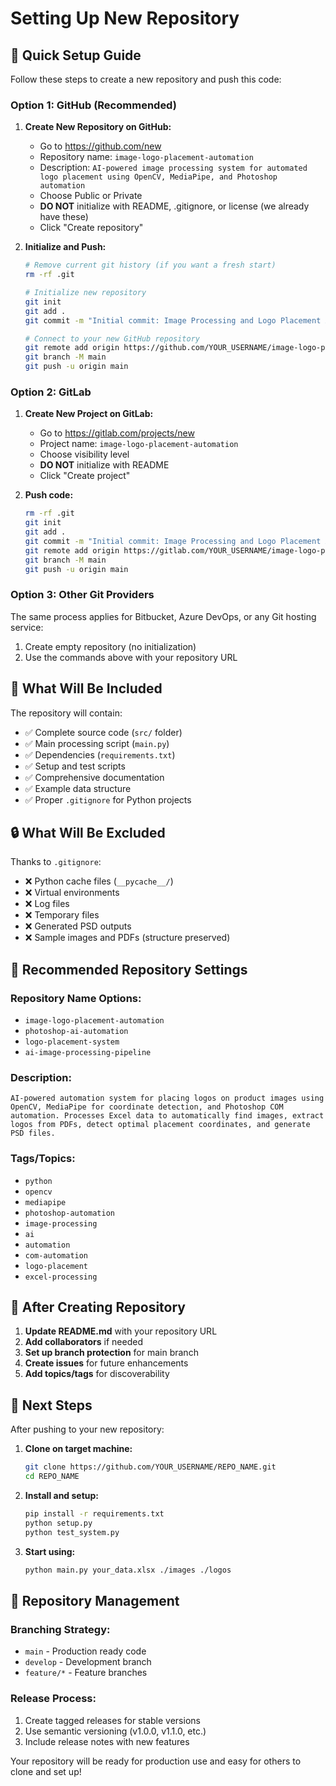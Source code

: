 # Setting Up New Repository

## 🚀 Quick Setup Guide

Follow these steps to create a new repository and push this code:

### Option 1: GitHub (Recommended)

1. **Create New Repository on GitHub:**
   - Go to https://github.com/new
   - Repository name: `image-logo-placement-automation`
   - Description: `AI-powered image processing system for automated logo placement using OpenCV, MediaPipe, and Photoshop automation`
   - Choose Public or Private
   - **DO NOT** initialize with README, .gitignore, or license (we already have these)
   - Click "Create repository"

2. **Initialize and Push:**
   ```bash
   # Remove current git history (if you want a fresh start)
   rm -rf .git
   
   # Initialize new repository
   git init
   git add .
   git commit -m "Initial commit: Image Processing and Logo Placement Automation System"
   
   # Connect to your new GitHub repository
   git remote add origin https://github.com/YOUR_USERNAME/image-logo-placement-automation.git
   git branch -M main
   git push -u origin main
   ```

### Option 2: GitLab

1. **Create New Project on GitLab:**
   - Go to https://gitlab.com/projects/new
   - Project name: `image-logo-placement-automation`
   - Choose visibility level
   - **DO NOT** initialize with README
   - Click "Create project"

2. **Push code:**
   ```bash
   rm -rf .git
   git init
   git add .
   git commit -m "Initial commit: Image Processing and Logo Placement Automation System"
   git remote add origin https://gitlab.com/YOUR_USERNAME/image-logo-placement-automation.git
   git branch -M main
   git push -u origin main
   ```

### Option 3: Other Git Providers

The same process applies for Bitbucket, Azure DevOps, or any Git hosting service:

1. Create empty repository (no initialization)
2. Use the commands above with your repository URL

## 📁 What Will Be Included

The repository will contain:
- ✅ Complete source code (`src/` folder)
- ✅ Main processing script (`main.py`)
- ✅ Dependencies (`requirements.txt`)
- ✅ Setup and test scripts
- ✅ Comprehensive documentation
- ✅ Example data structure
- ✅ Proper `.gitignore` for Python projects

## 🔒 What Will Be Excluded

Thanks to `.gitignore`:
- ❌ Python cache files (`__pycache__/`)
- ❌ Virtual environments
- ❌ Log files
- ❌ Temporary files
- ❌ Generated PSD outputs
- ❌ Sample images and PDFs (structure preserved)

## 📝 Recommended Repository Settings

### Repository Name Options:
- `image-logo-placement-automation`
- `photoshop-ai-automation`
- `logo-placement-system`
- `ai-image-processing-pipeline`

### Description:
```
AI-powered automation system for placing logos on product images using OpenCV, MediaPipe for coordinate detection, and Photoshop COM automation. Processes Excel data to automatically find images, extract logos from PDFs, detect optimal placement coordinates, and generate PSD files.
```

### Tags/Topics:
- `python`
- `opencv`
- `mediapipe`
- `photoshop-automation`
- `image-processing`
- `ai`
- `automation`
- `com-automation`
- `logo-placement`
- `excel-processing`

## 🔄 After Creating Repository

1. **Update README.md** with your repository URL
2. **Add collaborators** if needed
3. **Set up branch protection** for main branch
4. **Create issues** for future enhancements
5. **Add topics/tags** for discoverability

## 🎯 Next Steps

After pushing to your new repository:

1. **Clone on target machine:**
   ```bash
   git clone https://github.com/YOUR_USERNAME/REPO_NAME.git
   cd REPO_NAME
   ```

2. **Install and setup:**
   ```bash
   pip install -r requirements.txt
   python setup.py
   python test_system.py
   ```

3. **Start using:**
   ```bash
   python main.py your_data.xlsx ./images ./logos
   ```

## 🔧 Repository Management

### Branching Strategy:
- `main` - Production ready code
- `develop` - Development branch
- `feature/*` - Feature branches

### Release Process:
1. Create tagged releases for stable versions
2. Use semantic versioning (v1.0.0, v1.1.0, etc.)
3. Include release notes with new features

Your repository will be ready for production use and easy for others to clone and set up!